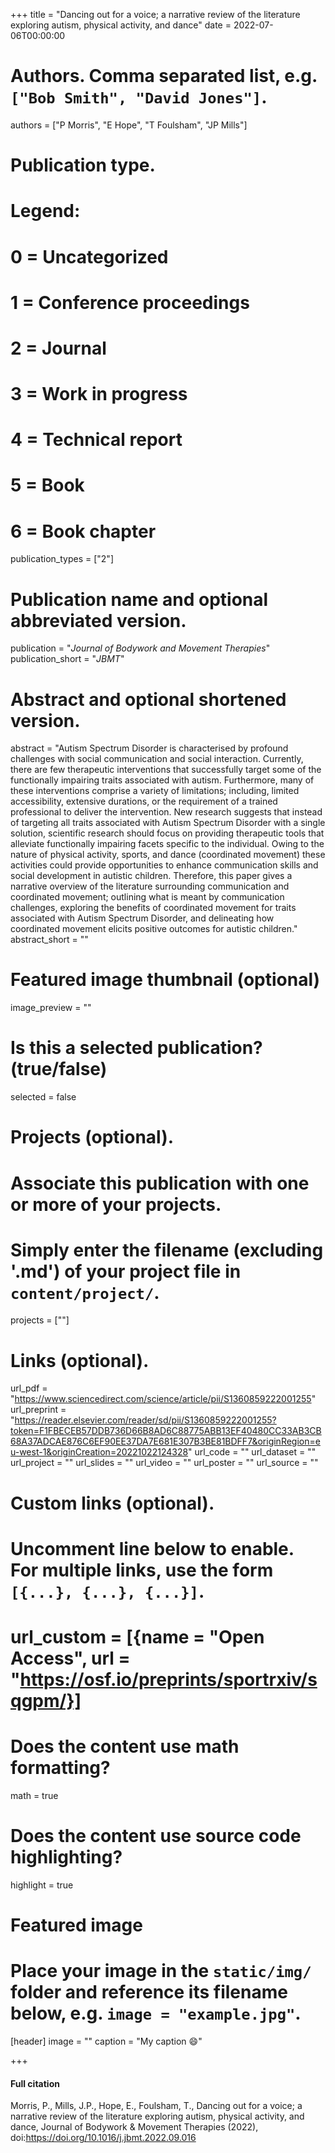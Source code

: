 +++
title = "Dancing out for a voice; a narrative review of the literature exploring autism, physical activity, and dance"
date = 2022-07-06T00:00:00

# Authors. Comma separated list, e.g. `["Bob Smith", "David Jones"]`.
authors = ["P Morris", "E Hope", "T Foulsham", "JP Mills"]

# Publication type.
# Legend:
# 0 = Uncategorized
# 1 = Conference proceedings
# 2 = Journal
# 3 = Work in progress
# 4 = Technical report
# 5 = Book
# 6 = Book chapter
publication_types = ["2"]

# Publication name and optional abbreviated version.
publication = "*Journal of Bodywork and Movement Therapies*"
publication_short = "*JBMT*"

# Abstract and optional shortened version.
abstract = "Autism Spectrum Disorder is characterised by profound challenges with social communication and social interaction. Currently, there are few therapeutic interventions that successfully target some of the functionally impairing traits associated with autism. Furthermore, many of these interventions comprise a variety of limitations; including, limited accessibility, extensive durations, or the requirement of a trained professional to deliver the intervention. New research suggests that instead of targeting all traits associated with Autism Spectrum Disorder with a single solution, scientific research should focus on providing therapeutic tools that alleviate functionally impairing facets specific to the individual. Owing to the nature of physical activity, sports, and dance (coordinated movement) these activities could provide opportunities to enhance communication skills and social development in autistic children. Therefore, this paper gives a narrative overview of the literature surrounding communication and coordinated movement; outlining what is meant by communication challenges, exploring the benefits of coordinated movement for traits associated with Autism Spectrum Disorder, and delineating how coordinated movement elicits positive outcomes for autistic children."
abstract_short = ""

# Featured image thumbnail (optional)
image_preview = ""

# Is this a selected publication? (true/false)
selected = false

# Projects (optional).
#   Associate this publication with one or more of your projects.
#   Simply enter the filename (excluding '.md') of your project file in `content/project/`.
   projects = [""]

# Links (optional).
url_pdf = "https://www.sciencedirect.com/science/article/pii/S1360859222001255"
url_preprint = "https://reader.elsevier.com/reader/sd/pii/S1360859222001255?token=F1FBECEB57DDB736D66B8AD6C88775ABB13EF40480CC33AB3CB68A37ADCAE876C6EF90EE37DA7E681E307B3BE81BDFF7&originRegion=eu-west-1&originCreation=20221022124328"
url_code = ""
url_dataset = ""
url_project = ""
url_slides = ""
url_video = ""
url_poster = ""
url_source = ""

# Custom links (optional).
#   Uncomment line below to enable. For multiple links, use the form `[{...}, {...}, {...}]`.
#   url_custom = [{name = "Open Access", url = "https://osf.io/preprints/sportrxiv/sqgpm/}]

# Does the content use math formatting?
math = true

# Does the content use source code highlighting?
highlight = true

# Featured image
# Place your image in the `static/img/` folder and reference its filename below, e.g. `image = "example.jpg"`.
[header]
image = ""
caption = "My caption :smile:"

+++

#### Full citation
 Morris, P., Mills, J.P., Hope, E., Foulsham, T., Dancing out for a voice; a
narrative review of the literature exploring autism, physical activity, and dance, Journal of Bodywork & Movement Therapies (2022), doi:https://doi.org/10.1016/j.jbmt.2022.09.016

